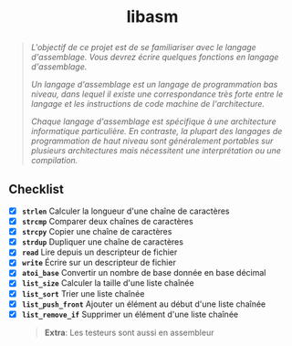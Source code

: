 # <p align="center">libasm</p>

> _L'objectif de ce projet est de se familiariser avec le langage d'assemblage. Vous devrez écrire quelques fonctions en langage d'assemblage._
>
> _Un langage d'assemblage est un langage de programmation bas niveau, dans lequel il existe une correspondance très forte entre le langage et les instructions de code machine de l'architecture._
>
> _Chaque langage d'assemblage est spécifique à une architecture informatique particulière. En contraste, la plupart des langages de programmation de haut niveau sont généralement portables sur plusieurs architectures mais nécessitent une interprétation ou une compilation._

## Checklist

- [x] **`strlen`** Calculer la longueur d'une chaîne de caractères
- [x] **`strcmp`** Comparer deux chaînes de caractères
- [x] **`strcpy`** Copier une chaîne de caractères
- [x] **`strdup`** Dupliquer une chaîne de caractères
- [x] **`read`** Lire depuis un descripteur de fichier
- [x] **`write`** Écrire sur un descripteur de fichier
- [x] **`atoi_base`** Convertir un nombre de base donnée en base décimal
- [x] **`list_size`** Calculer la taille d'une liste chaînée
- [x] **`list_sort`** Trier une liste chaînée
- [x] **`list_push_front`** Ajouter un élément au début d'une liste chaînée
- [x] **`list_remove_if`** Supprimer un élément d'une liste chaînée
  > **Extra**: Les testeurs sont aussi en assembleur
